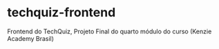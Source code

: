 # techquiz-frontend
Frontend do TechQuiz, Projeto Final do quarto módulo do curso (Kenzie Academy Brasil)
